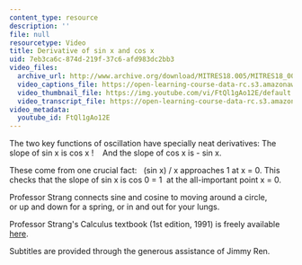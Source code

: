 ```yaml
---
content_type: resource
description: ''
file: null
resourcetype: Video
title: Derivative of sin x and cos x
uid: 7eb3ca6c-874d-219f-37c6-afd983dc2bb3
video_files:
  archive_url: http://www.archive.org/download/MITRES18.005/MITRES18_005S10_DerivOfSinXCosX_300k.mp4
  video_captions_file: https://open-learning-course-data-rc.s3.amazonaws.com/res-18-005-highlights-of-calculus-spring-2010/bfcb058eb9535556a4de4718ecbe8e03_FtQl1gAo12E.vtt
  video_thumbnail_file: https://img.youtube.com/vi/FtQl1gAo12E/default.jpg
  video_transcript_file: https://open-learning-course-data-rc.s3.amazonaws.com/res-18-005-highlights-of-calculus-spring-2010/fc6f5e30a5d73ceaa157f942382e1562_FtQl1gAo12E.pdf
video_metadata:
  youtube_id: FtQl1gAo12E
---
```


The two key functions of oscillation have specially neat derivatives: The slope of sin x is cos x !    And the slope of cos x is - sin x.  
  
These come from one crucial fact:   (sin x) / x approaches 1 at x = 0. This checks that the slope of sin x is cos 0 = 1  at the all-important point x = 0.  
  
Professor Strang connects sine and cosine to moving around a circle,  
or up and down for a spring, or in and out for your lungs.

Professor Strang's Calculus textbook (1st edition, 1991) is freely available [here](/courses/res-18-001-calculus-online-textbook-spring-2005/).

Subtitles are provided through the generous assistance of Jimmy Ren.